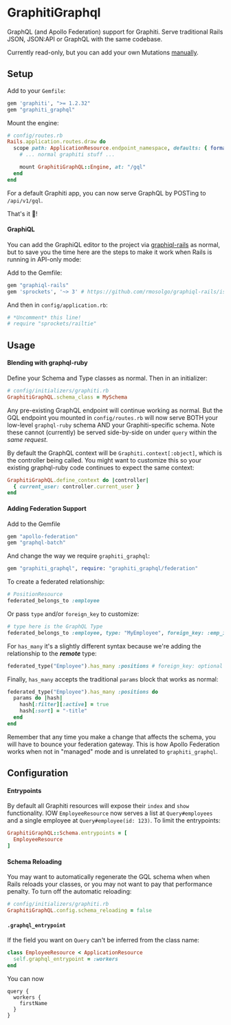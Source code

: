 # GraphitiGraphql

GraphQL (and Apollo Federation) support for Graphiti. Serve traditional Rails JSON, JSON:API or GraphQL with the same codebase.

Currently read-only, but you can add your own Mutations [manually](#blending-with-graphql-ruby).

## Setup

Add to your `Gemfile`:

```rb
gem 'graphiti', ">= 1.2.32"
gem "graphiti_graphql"
```

Mount the engine:

```ruby
# config/routes.rb
Rails.application.routes.draw do
  scope path: ApplicationResource.endpoint_namespace, defaults: { format: :jsonapi } do
    # ... normal graphiti stuff ...

    mount GraphitiGraphQL::Engine, at: "/gql"
  end
end
```

For a default Graphiti app, you can now serve GraphQL by POSTing to `/api/v1/gql`.

That's it 🎉!

#### GraphiQL

You can add the GraphiQL editor to the project via [graphiql-rails](https://github.com/rmosolgo/graphiql-rails) as normal, but to save you the time here are the steps to make it work when Rails is running in API-only mode:

Add to the Gemfile:

```ruby
gem "graphiql-rails"
gem 'sprockets', '~> 3' # https://github.com/rmosolgo/graphiql-rails/issues/53
```

And then in `config/application.rb`:

```ruby
# *Uncomment* this line!
# require "sprockets/railtie"
```

## Usage

#### Blending with graphql-ruby

Define your Schema and Type classes as normal. Then in an initializer:

```ruby
# config/initializers/graphiti.rb
GraphitiGraphQL.schema_class = MySchema
```

Any pre-existing GraphQL endpoint will continue working as normal. But the GQL endpoint you mounted in `config/routes.rb` will now serve BOTH your low-level `graphql-ruby` schema AND your Graphiti-specific schema. Note these cannot (currently) be served side-by-side on under `query` within the *same request*.

By default the GraphQL context will be `Graphiti.context[:object]`, which is the controller being called. You might want to customize this so your existing graphql-ruby code continues to expect the same context:

```ruby
GraphitiGraphQL.define_context do |controller|
  { current_user: controller.current_user }
end
```

#### Adding Federation Support

Add to the Gemfile

```ruby
gem "apollo-federation"
gem "graphql-batch"
```

And change the way we require `graphiti_graphql`:

```ruby
gem "graphiti_graphql", require: "graphiti_graphql/federation"
```

To create a federated relationship:

```ruby
# PositionResource
federated_belongs_to :employee
```

Or pass `type` and/or `foreign_key` to customize:

```ruby
# type here is the GraphQL Type
federated_belongs_to :employee, type: "MyEmployee", foreign_key: :emp_id
```

For `has_many` it's a slightly different syntax because we're adding the relationship to the ***remote*** type:

```ruby
federated_type("Employee").has_many :positions # foreign_key: optional
```

Finally, `has_many` accepts the traditional `params` block that works as normal:

```ruby
federated_type("Employee").has_many :positions do
  params do |hash|
    hash[:filter][:active] = true
    hash[:sort] = "-title"
  end
end
```

Remember that any time you make a change that affects the schema, you will have to bounce your federation gateway. This is how Apollo Federation works when not in "managed" mode and is unrelated to `graphiti_graphql`.

## Configuration

#### Entrypoints

By default all Graphiti resources will expose their `index` and `show` functionality. IOW `EmployeeResource` now serves a list at `Query#employees` and a single employee at `Query#employee(id: 123)`. To limit the entrypoints:

```ruby
GraphitiGraphQL::Schema.entrypoints = [
  EmployeeResource
]
```

#### Schema Reloading

You may want to automatically regenerate the GQL schema when when Rails reloads your classes, or you may not want to pay that performance penalty. To turn off the automatic reloading:

```ruby
# config/initializers/graphiti.rb
GraphitiGraphQL.config.schema_reloading = false
```

#### `.graphql_entrypoint`

If the field you want on `Query` can't be inferred from the class name:

```ruby
class EmployeeResource < ApplicationResource
  self.graphql_entrypoint = :workers
end
```

You can now

```
query {
  workers {
    firstName
  }
}
```

